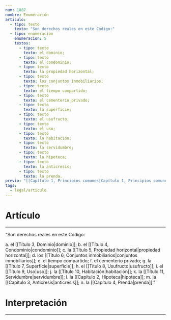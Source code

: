 ```yaml
---
num: 1887
nombre: Enumeración
articulo:
  - tipo: texto
    texto: "Son derechos reales en este Código:"
  - tipo: enumeracion
    enumeracion: 5
    textos:
      - tipo: texto
        texto: el dominio;
      - tipo: texto
        texto: el condominio;
      - tipo: texto
        texto: la propiedad horizontal;
      - tipo: texto
        texto: los conjuntos inmobiliarios;
      - tipo: texto
        texto: el tiempo compartido;
      - tipo: texto
        texto: el cementerio privado;
      - tipo: texto
        texto: la superficie;
      - tipo: texto
        texto: el usufructo;
      - tipo: texto
        texto: el uso;
      - tipo: texto
        texto: la habitación;
      - tipo: texto
        texto: la servidumbre;
      - tipo: texto
        texto: la hipoteca;
      - tipo: texto
        texto: la anticresis;
      - tipo: texto
        texto: la prenda.
previo: "[[Capítulo 1, Principios comunes|Capítulo 1, Principios comunes]]"
tags:
  - legal/articulo
---
```

# Artículo
---
"Son derechos reales en este Código:

 a. el [[Título 3, Dominio|dominio]];
 b. el [[Título 4, Condominio|condominio]];
 c. la [[Título 5, Propiedad horizontal|propiedad horizontal]];
 d. los [[Título 6, Conjuntos inmobiliarios|conjuntos inmobiliarios]];
 e. el tiempo compartido;
 f. el cementerio privado;
 g. la [[Título 7, Superficie|superficie]];
 h. el [[Título 8, Usufructo|usufructo]];
 i. el [[Título 9, Uso|uso]];
 j. la [[Título 10, Habitación|habitación]];
 k. la [[Título 11, Servidumbre|servidumbre]];
 l. la [[Capítulo 2, Hipoteca|hipoteca]];
 m. la [[Capítulo 3, Anticresis|anticresis]];
 n. la [[Capítulo 4, Prenda|prenda]]."

# Interpretación
---


